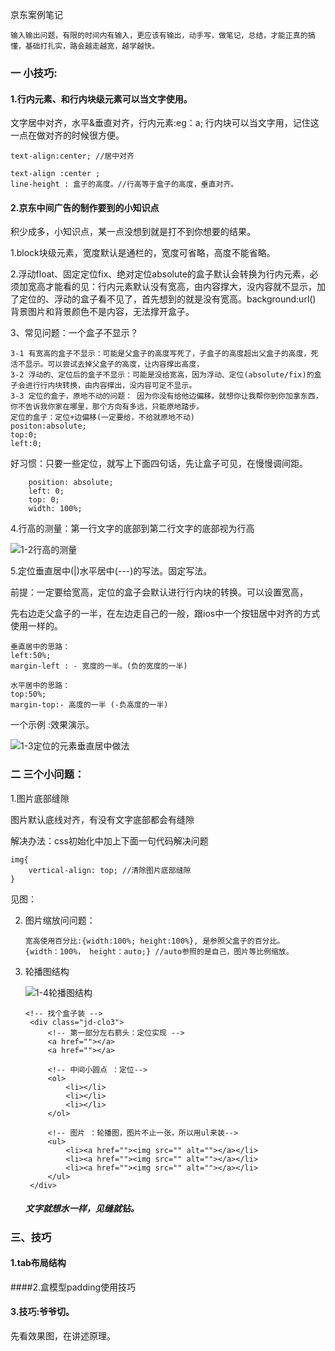 京东案例笔记

```
输入输出问题，有限的时间内有输入，更应该有输出，动手写，做笔记，总结，才能正真的搞懂，基础打扎实，路会越走越宽，越学越快。
```



### 一 小技巧:

#### 1.行内元素、和行内块级元素可以当文字使用。

文字居中对齐，水平&垂直对齐，行内元素:eg：a; 行内块可以当文字用，记住这一点在做对齐的时候很方便。

```
text-align:center; //居中对齐

text-align :center ;
line-height : 盒子的高度。//行高等于盒子的高度，垂直对齐。
```



#### 2.京东中间广告的制作要到的小知识点

积少成多，小知识点，某一点没想到就是打不到你想要的结果。

1.block块级元素，宽度默认是通栏的，宽度可省略，高度不能省略。

2.浮动float、固定定位fix、绝对定位absolute的盒子默认会转换为行内元素，必须加宽高才能看的见：行内元素默认没有宽高，由内容撑大，没内容就不显示，加了定位的、浮动的盒子看不见了，首先想到的就是没有宽高。background:url() 背景图片和背景颜色不是内容，无法撑开盒子。

3、常见问题：一个盒子不显示？

```
3-1 有宽高的盒子不显示：可能是父盒子的高度写死了，子盒子的高度超出父盒子的高度，死活不显示。可以尝试去掉父盒子的高度，让内容撑出高度，
3-2 浮动的、定位后的盒子不显示：可能是没给宽高，因为浮动、定位(absolute/fix)的盒子会进行行内块转换，由内容撑出，没内容可定不显示。
3-3 定位的盒子，原地不动的问题： 因为你没有给他边偏移。就想你让我帮你到你加拿东西，你不告诉我你家在哪里，那个方向有多远，只能原地踏步。
定位的盒子：定位+边偏移(一定要给，不给就原地不动)
positon:absolute;
top:0;
left:0;
```

好习惯：只要一些定位，就写上下面四句话，先让盒子可见，在慢慢调间距。

```
	position: absolute;
	left: 0;
	top: 0;
	width: 100%;
```

4.行高的测量：第一行文字的底部到第二行文字的底部视为行高

![1-2行高的测量](/Users/raobo/Desktop/HelloJS/1html&css/1CSS/images/1-2行高的测量.png)



5.定位垂直居中(|)水平居中(---)的写法。固定写法。

前提：一定要给宽高，定位的盒子会默认进行行内块的转换。可以设置宽高，

先右边走父盒子的一半，在左边走自己的一般，跟ios中一个按钮居中对齐的方式使用一样的。

```
垂直居中的思路：
left:50%;
margin-left : - 宽度的一半。(负的宽度的一半)

水平居中的思路：
top:50%;
margin-top:- 高度的一半 (-负高度的一半)
```

一个示例 :效果演示。

![1-3定位的元素垂直居中做法](/Users/raobo/Desktop/HelloJS/1html&css/1CSS/images/1-3定位的元素垂直居中做法.gif)

### 二 三个小问题：

1.图片底部缝隙

图片默认底线对齐，有没有文字底部都会有缝隙

解决办法：css初始化中加上下面一句代码解决问题

```
img{
	vertical-align: top; //清除图片底部缝隙
}
```



见图：

2. 图片缩放问问题：

   ```
   宽高使用百分比:{width:100%; height:100%}, 是参照父盒子的百分比。
   {width：100%， height：auto;} //auto参照的是自己，图片等比例缩放。
   ```

3. 轮播图结构

   ![1-4轮播图结构](/Users/raobo/Desktop/HelloJS/1html&css/1CSS/images/1-4轮播图结构.png)

   ```
   <!-- 找个盒子装 -->
   	<div class="jd-clo3">
   		<!-- 第一部分左右箭头：定位实现 -->
   		<a href=""></a>
   		<a href=""></a>
   
   		<!-- 中间小圆点 ：定位-->
   		<ol>
   			<li></li>
   			<li></li>
   			<li></li>
   		</ol>
   
   		<!-- 图片 ：轮播图，图片不止一张，所以用ul来装-->
   		<ul>
   			<li><a href=""><img src="" alt=""></a></li>
   			<li><a href=""><img src="" alt=""></a></li>
   			<li><a href=""><img src="" alt=""></a></li>
   		</ul>
   	</div>
   ```



   ##### 文字就想水一样，见缝就钻。

### 三、技巧

#### 1.tab布局结构



####2.盒模型padding使用技巧



#### 3.技巧:爷爷切。

先看效果图，在讲述原理。

